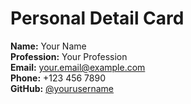 # Personal Detail Card

**Name:** Your Name  
**Profession:** Your Profession  
**Email:** [your.email@example.com](mailto:your.email@example.com)  
**Phone:** +123 456 7890  
**GitHub:** [@yourusername](https://github.com/yourusername)  
